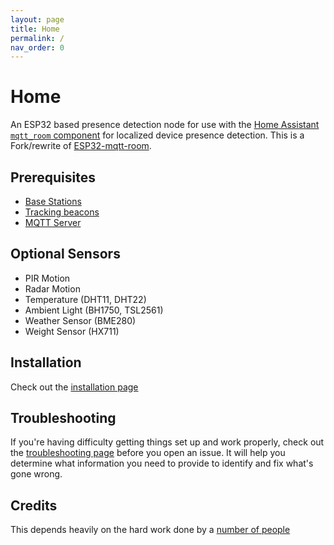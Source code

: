 ```yaml
---
layout: page
title: Home
permalink: /
nav_order: 0
---
```


# Home

An ESP32 based presence detection node for use with the [Home Assistant](https://www.home-assistant.io/) [`mqtt_room` component](https://www.home-assistant.io/components/sensor.mqtt_room/) for localized device presence detection. This is a Fork/rewrite of [ESP32-mqtt-room](https://jptrsn.github.io/ESP32-mqtt-room).

## Prerequisites

* [Base Stations](./base-stations)
* [Tracking beacons](./beacons)
* [MQTT Server](https://mosquitto.org/)

## Optional Sensors

* PIR Motion
* Radar Motion
* Temperature (DHT11, DHT22)
* Ambient Light (BH1750, TSL2561)
* Weather Sensor (BME280)
* Weight Sensor (HX711)

## Installation

Check out the [installation page](install)

## Troubleshooting

If you're having difficulty getting things set up and work properly, check out the [troubleshooting page](/troubleshooting) before you open an issue. It will help you determine what information you need to provide to identify and fix what's gone wrong.

## Credits

This depends heavily on the hard work done by a [number of people](/credits)
